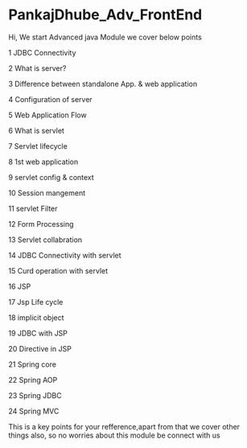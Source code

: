 # PankajDhube_Adv_FrontEnd
Hi,
We start Advanced java Module we cover below points 

1 JDBC Connectivity

2 What is server?

3 Difference between standalone App. & web application

4 Configuration of server

5 Web Application Flow

6 What is servlet

7 Servlet lifecycle

8 1st web application

9 servlet config & context

10 Session mangement

11 servlet Filter

12 Form Processing

13 Servlet collabration

14 JDBC Connectivity with servlet

15 Curd operation with servlet

16 JSP

17 Jsp Life cycle

18 implicit object

19 JDBC with JSP

20 Directive in JSP

21 Spring core

22 Spring AOP

23 Spring JDBC

24 Spring MVC



This is a key points for your refference,apart from that we cover other things also, so no worries about this module be connect with us

